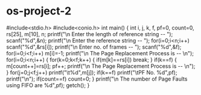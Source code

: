 # os-project-2
#include<stdio.h>
#include<conio.h>
int main()
{
int i, j, k, f, pf=0, count=0, rs[25], m[10], n;
  printf("\n Enter the length of reference string -- ");
  scanf("%d",&n);
  printf("\n Enter the reference string -- ");
  for(i=0;i<n;i++) 
  scanf("%d",&rs[i]);
  printf("\n Enter no. of frames -- ");
  scanf("%d",&f); 
  for(i=0;i<f;i++)
  m[i]=-1;
  printf("\n The Page Replacement Process is -- \n");
  for(i=0;i<n;i++)
   { 
		for(k=0;k<f;k++)
		 {
		    if(m[k]==rs[i])
			 break;
		} 
			if(k==f)
			 { 
			 m[count++]=rs[i];
			  pf++;
			  printf("\n The Page Replacement Process is -- \n");
		      }
			   for(j=0;j<f;j++)
			    printf("\t%d",m[j]);
				 if(k==f)
				  printf("\tPF No. %d",pf); 
				  printf("\n");
				   if(count==f) 
				   count=0;
				    }
					 printf("\n The number of Page Faults using FIFO are %d",pf);
					  getch();
}
